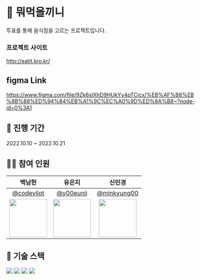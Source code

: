 # 🍴 뭐먹을끼니
투표를 통해 음식점을 고르는 프로젝트입니다.
### 프로젝트 사이트 
http://eatit.kro.kr/
## figma Link
https://www.figma.com/file/9Zk6slXhD9HUkYy4pTCicx/%EB%AF%B8%EB%8B%88%ED%94%84%EB%A1%9C%EC%A0%9D%ED%8A%B8~?node-id=0%3A1

## 📅 진행 기간

2022.10.10 ~ 2022.10.21

## 👨‍💻 참여 인원

|   백남헌   |   유은지   |   신민경   |
|:----------:|:----------:|:----------:|
|[@codevilot](https://github.com/codevilot)|[@y00eunji](https://github.com/y00eunji)|[@minkyung00](https://github.com/minkyung00)|
|<img src="https://avatars.githubusercontent.com/codevilot" width="100">|<img src="https://avatars.githubusercontent.com/y00eunji" width="100">|<img src="https://avatars.githubusercontent.com/minkyung00" width="100">|

## 🔧 기술 스택

<img src="https://img.shields.io/badge/HTML5-E34F26?style=for-the-badge&logo=html5&logoColor=white"> <img src="https://img.shields.io/badge/CSS3-1572B6?style=for-the-badge&logo=css3&logoColor=white"> <img src="https://img.shields.io/badge/JavaScript-F7DF1E?style=for-the-badge&logo=javascript&logoColor=black"> <img src="https://img.shields.io/badge/Figma-F24E1E?style=for-the-badge&logo=figma&logoColor=white">

